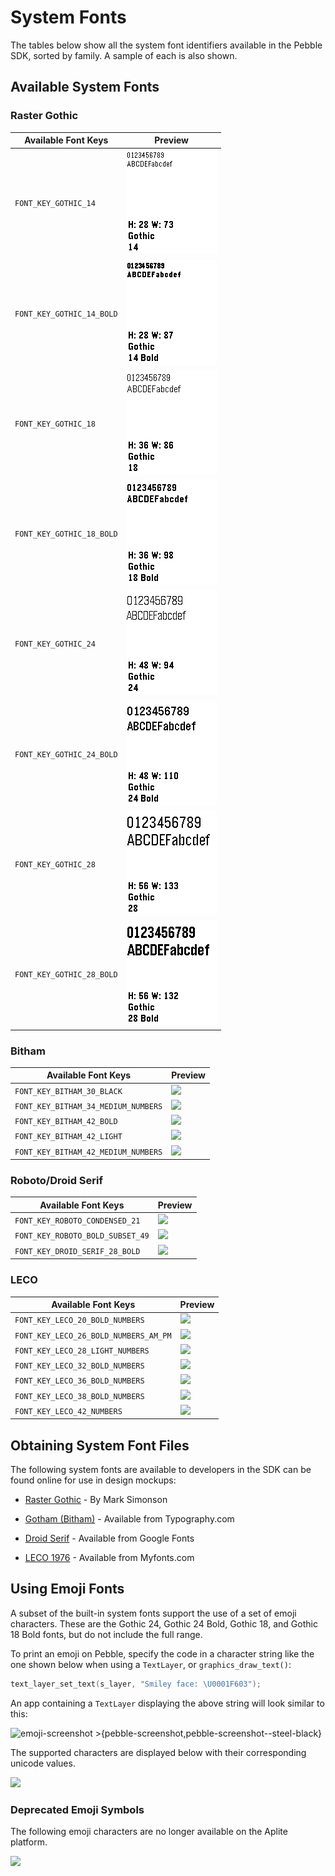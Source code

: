 <!--
Modified from https://github.com/google/pebble

# Copyright 2025 Google LLC
#
# Licensed under the Apache License, Version 2.0 (the "License");
# you may not use this file except in compliance with the License.
# You may obtain a copy of the License at
#
#     http://www.apache.org/licenses/LICENSE-2.0
#
# Unless required by applicable law or agreed to in writing, software
# distributed under the License is distributed on an "AS IS" BASIS,
# WITHOUT WARRANTIES OR CONDITIONS OF ANY KIND, either express or implied.
# See the License for the specific language governing permissions and
# limitations under the License.
-->

# System Fonts

The tables below show all the system font identifiers available in the Pebble
SDK, sorted by family. A sample of each is also shown.

## Available System Fonts

### Raster Gothic

| Available Font Keys | Preview |
|---------------------|---------|
| `FONT_KEY_GOTHIC_14` | ![](../../../assets/images/guides/app-resources/fonts/gothic_14_preview.png) |
| `FONT_KEY_GOTHIC_14_BOLD` | ![](../../../assets/images/guides/app-resources/fonts/gothic_14_bold_preview.png) |
| `FONT_KEY_GOTHIC_18` | ![](../../../assets/images/guides/app-resources/fonts/gothic_18_preview.png) |
| `FONT_KEY_GOTHIC_18_BOLD` | ![](../../../assets/images/guides/app-resources/fonts/gothic_18_bold_preview.png) |
| `FONT_KEY_GOTHIC_24` | ![](../../../assets/images/guides/app-resources/fonts/gothic_24_preview.png) |
| `FONT_KEY_GOTHIC_24_BOLD` | ![](../../../assets/images/guides/app-resources/fonts/gothic_24_bold_preview.png) |
| `FONT_KEY_GOTHIC_28` | ![](../../../assets/images/guides/app-resources/fonts/gothic_28_preview.png) |
| `FONT_KEY_GOTHIC_28_BOLD` | ![](../../../assets/images/guides/app-resources/fonts/gothic_28_bold_preview.png) |

### Bitham

<table>
  <thead>
    <th>Available Font Keys</th>
    <th>Preview</th>
  </thead>
  <tbody>
    <tr>
      <td><code>FONT_KEY_BITHAM_30_BLACK</code></td>
      <td><img src="/assets/images/guides/app-resources/fonts/bitham_30_black_preview.png"/></td>
    </tr><tr>
      <td><code>FONT_KEY_BITHAM_34_MEDIUM_NUMBERS</code></td>
      <td><img src="/assets/images/guides/app-resources/fonts/bitham_34_medium_numbers_preview.png"/></td>
    </tr><tr>
      <td><code>FONT_KEY_BITHAM_42_BOLD</code></td>
      <td><img src="/assets/images/guides/app-resources/fonts/bitham_42_bold_preview.png"/></td>
    </tr><tr>
      <td><code>FONT_KEY_BITHAM_42_LIGHT</code></td>
      <td><img src="/assets/images/guides/app-resources/fonts/bitham_42_light_preview.png"/></td>
    </tr><tr>
      <td><code>FONT_KEY_BITHAM_42_MEDIUM_NUMBERS</code></td>
      <td><img src="/assets/images/guides/app-resources/fonts/bitham_42_medium_numbers_preview.png"/></td>
    </tr>
  </tbody>
</table>

### Roboto/Droid Serif

<table>
  <thead>
    <th>Available Font Keys</th>
    <th>Preview</th>
  </thead>
  <tbody>
    <tr>
      <td><code>FONT_KEY_ROBOTO_CONDENSED_21</code></td>
      <td><img src="/assets/images/guides/app-resources/fonts/roboto_21_condensed_preview.png"/></td>
    </tr><tr>
      <td><code>FONT_KEY_ROBOTO_BOLD_SUBSET_49</code></td>
      <td><img src="/assets/images/guides/app-resources/fonts/roboto_49_bold_subset_preview.png"/></td>
    </tr><tr>
      <td><code>FONT_KEY_DROID_SERIF_28_BOLD</code></td>
      <td><img src="/assets/images/guides/app-resources/fonts/droid_28_bold_preview.png"/></td>
    </tr>
  </tbody>
</table>

### LECO

<table>
  <thead>
    <th>Available Font Keys</th>
    <th>Preview</th>
  </thead>
  <tbody>
    <tr>
      <td><code>FONT_KEY_LECO_20_BOLD_NUMBERS</code></td>
      <td><img src="/assets/images/guides/app-resources/fonts/leco_20_bold_preview.png"/></td>
    </tr><tr>
      <td><code>FONT_KEY_LECO_26_BOLD_NUMBERS_AM_PM</code></td>
      <td><img src="/assets/images/guides/app-resources/fonts/leco_26_bold_preview.png"/></td>
    </tr><tr>
      <td><code>FONT_KEY_LECO_28_LIGHT_NUMBERS</code></td>
      <td><img src="/assets/images/guides/app-resources/fonts/leco_28_light_preview.png"/></td>
    </tr><tr>
      <td><code>FONT_KEY_LECO_32_BOLD_NUMBERS</code></td>
      <td><img src="/assets/images/guides/app-resources/fonts/leco_32_bold_preview.png"/></td>
    </tr><tr>
      <td><code>FONT_KEY_LECO_36_BOLD_NUMBERS</code></td>
      <td><img src="/assets/images/guides/app-resources/fonts/leco_36_bold_preview.png"/></td>
    </tr><tr>
      <td><code>FONT_KEY_LECO_38_BOLD_NUMBERS</code></td>
      <td><img src="/assets/images/guides/app-resources/fonts/leco_38_bold_preview.png"/></td>
    </tr><tr>
      <td><code>FONT_KEY_LECO_42_NUMBERS</code></td>
      <td><img src="/assets/images/guides/app-resources/fonts/leco_42_preview.png"/></td>
    </tr>
  </tbody>
</table>

## Obtaining System Font Files

The following system fonts are available to developers in the SDK can be found
online for use in design mockups:

- [Raster Gothic](http://www.marksimonson.com/) - By Mark Simonson

- [Gotham (Bitham)](http://www.typography.com/fonts/gotham/overview/) -
  Available from Typography.com

- [Droid Serif](https://www.google.com/fonts/specimen/Droid+Serif) - Available
  from Google Fonts

- [LECO 1976](https://www.myfonts.com/fonts/carnoky/leco-1976/) - Available from
  Myfonts.com

## Using Emoji Fonts

A subset of the built-in system fonts support the use of a set of emoji
characters. These are the Gothic 24, Gothic 24 Bold, Gothic 18, and Gothic 18
Bold fonts, but do not include the full range.

To print an emoji on Pebble, specify the code in a character string like the one
shown below when using a `TextLayer`, or `graphics_draw_text()`:

```c
text_layer_set_text(s_layer, "Smiley face: \U0001F603");
```

An app containing a `TextLayer` displaying the above string will look similar
to this:

![emoji-screenshot >{pebble-screenshot,pebble-screenshot--steel-black}](/images/guides/pebble-apps/resources/emoji-screenshot.png)

The supported characters are displayed below with their corresponding unicode
values.

<img style="align: center;" src="/assets/images/guides/pebble-apps/resources/emoji1.png"/>

### Deprecated Emoji Symbols

The following emoji characters are no longer available on the Aplite platform.

<img style="align: center;" src="/assets/images/guides/pebble-apps/resources/emoji-unsupported.png"/>
